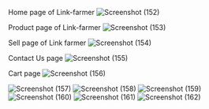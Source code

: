 Home page of Link-farmer
![Screenshot (152)](https://github.com/user-attachments/assets/d0620164-51ce-40fe-b93b-de91d7205ed1)

Product page of Link-farmer
![Screenshot (153)](https://github.com/user-attachments/assets/0b57ffe1-ade9-4323-b114-e537c7749ba4)

Sell page of Link farmer
![Screenshot (154)](https://github.com/user-attachments/assets/a7a6db74-2e10-4d3e-9c54-70d078ff36c5)

Contact Us page
![Screenshot (155)](https://github.com/user-attachments/assets/1a212d65-09a9-4d97-9dbd-5301cb7c7856)

Cart page
![Screenshot (156)](https://github.com/user-attachments/assets/b6ea955d-a487-4ebf-a216-a92aff64b75e)

![Screenshot (157)](https://github.com/user-attachments/assets/9d47b7cb-0f30-4060-9b84-b424cb8b0e14)
![Screenshot (158)](https://github.com/user-attachments/assets/e745141f-1fdd-42fe-bd2e-6bf6e8d84713)
![Screenshot (159)](https://github.com/user-attachments/assets/dbbad485-8270-440f-9861-468e63bef2e4)
![Screenshot (160)](https://github.com/user-attachments/assets/45160690-a65d-4a25-91fb-73898ca6ff7d)
![Screenshot (161)](https://github.com/user-attachments/assets/f1b2be94-7def-4b96-bdfb-bd8c06272c90)
![Screenshot (162)](https://github.com/user-attachments/assets/77f58a16-3816-43a8-a9ed-155d66332f85)

